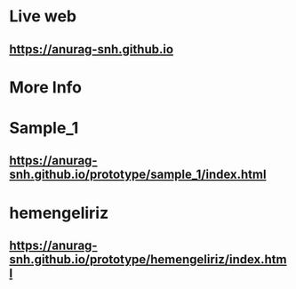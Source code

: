 # Live web

## https://anurag-snh.github.io

# More Info

# Sample_1

## https://anurag-snh.github.io/prototype/sample_1/index.html

# hemengeliriz

## https://anurag-snh.github.io/prototype/hemengeliriz/index.html
